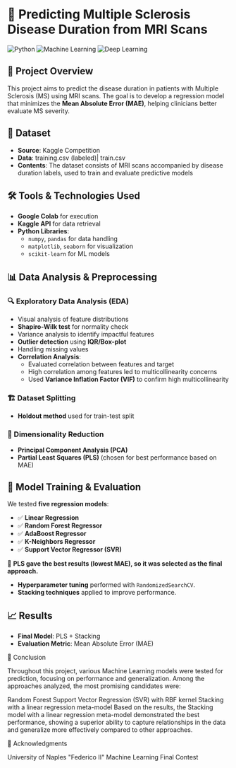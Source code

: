 # 🧠 Predicting Multiple Sclerosis Disease Duration from MRI Scans

![Python](https://img.shields.io/badge/Python-3.8%2B-blue) ![Machine Learning](https://img.shields.io/badge/Machine%20Learning-Scikit--Learn-orange) ![Deep Learning](https://img.shields.io/badge/Deep%20Learning-PyTorch-red)

## 📌 Project Overview
This project aims to predict the disease duration in patients with Multiple Sclerosis (MS) using MRI scans. The goal is to develop a regression model that minimizes the **Mean Absolute Error (MAE)**, helping clinicians better evaluate MS severity.

## 📂 Dataset
- **Source**: Kaggle Competition
- **Data**: training.csv (labeled)| train.csv
- **Contents**: The dataset consists of MRI scans accompanied by disease duration labels, used to train and evaluate predictive models

## 🛠 Tools & Technologies Used
- **Google Colab** for execution
- **Kaggle API** for data retrieval
- **Python Libraries**:
  - `numpy`, `pandas` for data handling
  - `matplotlib`, `seaborn` for visualization
  - `scikit-learn` for ML models

## 📊 Data Analysis & Preprocessing
### 🔍 Exploratory Data Analysis (EDA)
- Visual analysis of feature distributions
- **Shapiro-Wilk test** for normality check
- Variance analysis to identify impactful features
- **Outlier detection** using **IQR/Box-plot**
- Handling missing values
- **Correlation Analysis**:
  - Evaluated correlation between features and target
  - High correlation among features led to multicollinearity concerns
  - Used **Variance Inflation Factor (VIF)** to confirm high multicollinearity

### 🏗 Dataset Splitting
- **Holdout method** used for train-test split

### 🔽 Dimensionality Reduction
- **Principal Component Analysis (PCA)**
- **Partial Least Squares (PLS)** (chosen for best performance based on MAE)

## 🤖 Model Training & Evaluation
We tested **five regression models**:
- ✅ **Linear Regression**
- ✅ **Random Forest Regressor**
- ✅ **AdaBoost Regressor**
- ✅ **K-Neighbors Regressor**
- ✅ **Support Vector Regressor (SVR)**

🔹 **PLS gave the best results (lowest MAE), so it was selected as the final approach.**

- **Hyperparameter tuning** performed with `RandomizedSearchCV`.
- **Stacking techniques** applied to improve performance.

## 📈 Results
- **Final Model**: PLS + Stacking
- **Evaluation Metric**: Mean Absolute Error (MAE)

📌 Conclusion

Throughout this project, various Machine Learning models were tested for prediction, 
focusing on performance and generalization. Among the approaches analyzed, the most promising candidates were:

Random Forest
Support Vector Regression (SVR) with RBF kernel
Stacking with a linear regression meta-model
Based on the results, the Stacking model with a linear regression meta-model demonstrated the best performance, showing a superior ability to capture relationships in the data and generalize more effectively compared to other approaches.

🙌 Acknowledgments

University of Naples "Federico II" Machine Learning Final Contest
